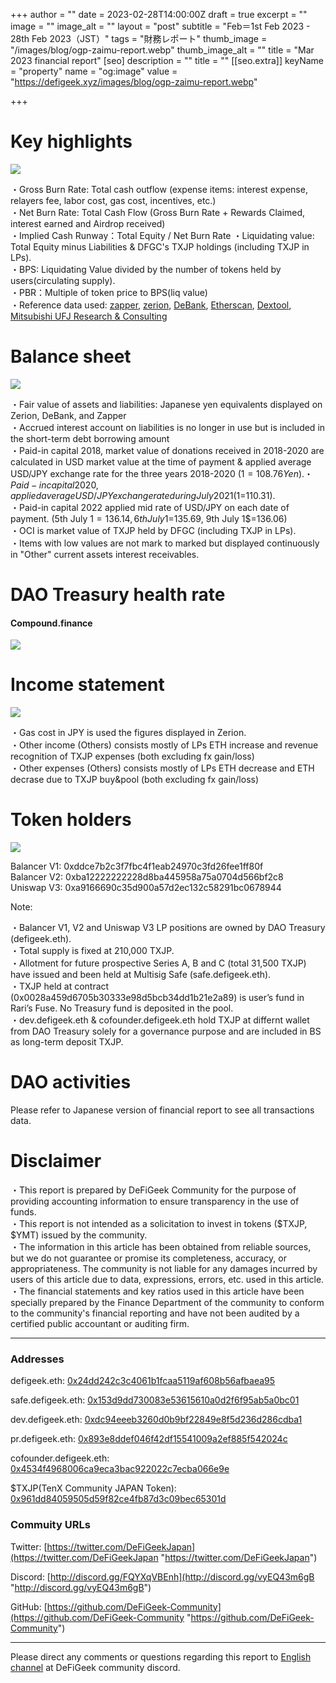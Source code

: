 +++
author = ""
date = 2023-02-28T14:00:00Z
draft = true
excerpt = ""
image = ""
image_alt = ""
layout = "post"
subtitle = "Feb＝1st Feb 2023 - 28th Feb 2023（JST）"
tags = "財務レポート"
thumb_image = "/images/blog/ogp-zaimu-report.webp"
thumb_image_alt = ""
title = "Mar 2023 financial report"
[seo]
description = ""
title = ""
[[seo.extra]]
keyName = "property"
name = "og:image"
value = "https://defigeek.xyz/images/blog/ogp-zaimu-report.webp"

+++
# Key highlights

![](/images/blog/23021e.PNG)

・Gross Burn Rate: Total cash outflow (expense items: interest expense, relayers fee, labor cost, gas cost, incentives, etc.)  
・Net Burn Rate: Total Cash Flow (Gross Burn Rate + Rewards Claimed, interest earned and Airdrop received)  
・Implied Cash Runway：Total Equity / Net Burn Rate ・Liquidating value: Total Equity minus Liabilities & DFGC's TXJP holdings (including TXJP in LPs).  
・BPS: Liquidating Value divided by the number of tokens held by users(circulating supply).  
・PBR：Multiple of token price to BPS(liq value)  
・Reference data used: [zapper](https://t.co/lzLYnn8VGj?amp=1), [zerion](https://app.zerion.io/), [DeBank](https://debank.com/), [Etherscan](https://etherscan.io/), [Dextool](https://www.dextools.io/app/ether/pair-explorer/0xa9166690c35d900a57d2ec132c58291bc0678944), [Mitsubishi UFJ Research & Consulting](http://www.murc-kawasesouba.jp/fx/lastmonth.php)

# 

# Balance sheet

![](/images/blog/23024e.PNG)

・Fair value of assets and liabilities: Japanese yen equivalents displayed on Zerion, DeBank, and Zapper  
・Accrued interest account on liabilities is no longer in use but is included in the short-term debt borrowing amount  
・Paid-in capital 2018, market value of donations received in 2018-2020 are calculated in USD market value at the time of payment & applied average USD/JPY exchange rate for the three years 2018-2020 ($1=108.76Yen).  
・Paid-in capital 2020, applied average USD/JPY exchange rate during July 2021 ($1=110.31).  
・Paid-in capital 2022 applied mid rate of USD/JPY on each date of payment. (5th July 1$=136.14, 6th July 1$=135.69, 9th July 1$=136.06)  
・OCI is market value of TXJP held by DFGC (including TXJP in LPs).  
・Items with low values are not mark to marked but displayed continuously in "Other" current assets interest receivables.

# 

# DAO Treasury health rate

#### **Compound.finance**

![](/images/blog/23022e.PNG)

# 

# Income statement

![](/images/blog/23025e.PNG)

・Gas cost in JPY is used the figures displayed in Zerion.  
・Other income (Others) consists mostly of LPs ETH increase and revenue recognition of TXJP expenses (both excluding fx gain/loss)  
・Other expenses (Others) consists mostly of LPs ETH decrease and ETH decrase due to TXJP buy&pool (both excluding fx gain/loss)

# 

# Token holders

![](/images/blog/23026e.PNG)

Balancer V1: 0xddce7b2c3f7fbc4f1eab24970c3fd26fee1ff80f  
Balancer V2: 0xba12222222228d8ba445958a75a0704d566bf2c8  
Uniswap V3: 0xa9166690c35d900a57d2ec132c58291bc0678944

Note:

・Balancer V1, V2 and Uniswap V3 LP positions are owned by DAO Treasury  (defigeek.eth).  
・Total supply is fixed at 210,000 TXJP.  
・Allotment for future prospective Series A, B and C (total 31,500 TXJP) have issued and been held at Multisig Safe (safe.defigeek.eth).  
・TXJP held at contract (0x0028a459d6705b30333e98d5bcb34dd1b21e2a89) is user’s fund in Rari’s Fuse. No Treasury fund is deposited in the pool.  
・dev.defigeek.eth & cofounder.defigeek.eth hold TXJP at differnt wallet from DAO Treasury solely for a governance purpose and are included in BS as long-term deposit TXJP.

# 

# DAO activities

Please refer to Japanese version of financial report to see all transactions data.

# 

# Disclaimer

・This report is prepared by DeFiGeek Community for the purpose of providing accounting information to ensure transparency in the use of funds.  
・This report is not intended as a solicitation to invest in tokens ($TXJP, $YMT) issued by the community.  
・The information in this article has been obtained from reliable sources, but we do not guarantee or promise its completeness, accuracy, or appropriateness. The community is not liable for any damages incurred by users of this article due to data, expressions, errors, etc. used in this article.  
・The financial statements and key ratios used in this article have been specially prepared by the Finance Department of the community to conform to the community's financial reporting and have not been audited by a certified public accountant or auditing firm.

***

### Addresses

defigeek.eth: [0x24dd242c3c4061b1fcaa5119af608b56afbaea95](https://etherscan.io/address/0x24dd242c3c4061b1fcaa5119af608b56afbaea95)

safe.defigeek.eth: [0x153d9dd730083e53615610a0d2f6f95ab5a0bc01](https://etherscan.io/address/0x153d9dd730083e53615610a0d2f6f95ab5a0bc01)

dev.defigeek.eth: [0xdc94eeeb3260d0b9bf22849e8f5d236d286cdba1](https://etherscan.io/address/0xdc94eeeb3260d0b9bf22849e8f5d236d286cdba1)

pr.defigeek.eth: [0x893e8ddef046f42df15541009a2ef885f542024c](https://etherscan.io/address/0x893e8ddef046f42df15541009a2ef885f542024c)

cofounder.defigeek.eth: [0x4534f4968006ca9eca3bac922022c7ecba066e9e](https://etherscan.io/address/0x4534f4968006ca9eca3bac922022c7ecba066e9e)

$TXJP(TenX Community JAPAN Token): [0x961dd84059505d59f82ce4fb87d3c09bec65301d](https://etherscan.io/token/0x961dd84059505d59f82ce4fb87d3c09bec65301d)

### Commuity URLs

Twitter: [https://twitter.com/DeFiGeekJapan](https://twitter.com/DeFiGeekJapan "https://twitter.com/DeFiGeekJapan")

Discord: [http://discord.gg/FQYXqVBEnh](http://discord.gg/vyEQ43m6gB "http://discord.gg/vyEQ43m6gB")

GitHub: [https://github.com/DeFiGeek-Community](https://github.com/DeFiGeek-Community "https://github.com/DeFiGeek-Community")

***

Please direct any comments or questions regarding this report to [English channel](https://discord.gg/vyEQ43m6gB) at DeFiGeek community discord.